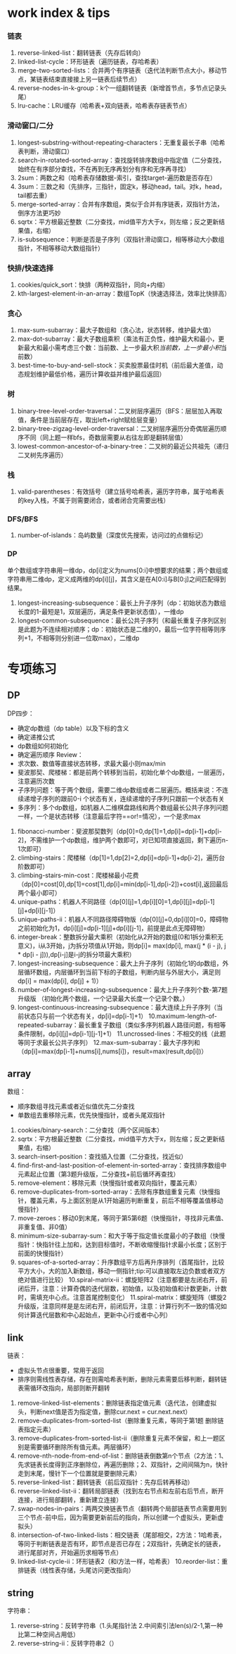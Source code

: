 # work index & tips
### 链表
1. reverse-linked-list：翻转链表（先存后转向）
2. linked-list-cycle：环形链表（遍历链表，存哈希表）
3. merge-two-sorted-lists：合并两个有序链表（迭代法判断节点大小，移动节点，某链表结束直接接上另一链表后续节点）
4. reverse-nodes-in-k-group：k个一组翻转链表（新增首节点，多节点记录头尾）
5. lru-cache：LRU缓存（哈希表+双向链表，哈希表存链表节点）
### 滑动窗口/二分
1. longest-substring-without-repeating-characters：无重复最长子串（哈希表判断，滑动窗口）
2. search-in-rotated-sorted-array：查找旋转排序数组中指定值（二分查找，始终在有序部分查找，不在再到无序再划分有序和无序再寻找）
3. 2sum：两数之和（哈希表存储数据-索引，查找target-遍历数是否存在）
4. 3sum：三数之和（先排序，三指针，固定k，移动head，tail。对k，head，tail都去重）
5. merge-sorted-array：合并有序数组，类似于合并有序链表，双指针方法，倒序方法更巧妙
6. sqrtx：平方根最近整数（二分查找，mid值平方大于x，则左缩；反之更新结果值，右缩）
7. is-subsequence：判断是否是子序列（双指针滑动窗口，相等移动大小数组指针，不相等移动大数组指针）
### 快排/快速选择
1. cookies/quick_sort：快排（两种双指针，同向+内缩）
2. kth-largest-element-in-an-array：数组TopK（快速选择法，效率比快排高）
### 贪心
1. max-sum-subarray：最大子数组和（贪心法，状态转移，维护最大值）
2. max-dot-subarray：最大子数组乘积（乘法有正负性，维护最大和最小，更新最大和最小需考虑三个数：当前数、上一步最大积*当前数，上一步最小积*当前数）
3. best-time-to-buy-and-sell-stock：买卖股票最佳时机（前后最大差值，动态规划维护最低价格，遍历计算收益并维护最后返回）
### 树
1. binary-tree-level-order-traversal：二叉树层序遍历（BFS：层层加入再取值，条件是当前层存在，取出left+right赋给层变量）
2. binary-tree-zigzag-level-order-traversal：二叉树层序遍历分奇偶层遍历顺序不同（同上题一样bfs，奇数层需要从右往左即是翻转层值）
3. lowest-common-ancestor-of-a-binary-tree：二叉树的最近公共祖先（递归二叉树先序遍历）
### 栈
1. valid-parentheses：有效括号（建立括号哈希表，遍历字符串，属于哈希表的key入栈，不属于则需要闭合，或者闭合完需要出栈）
### DFS/BFS
1. number-of-islands：岛屿数量（深度优先搜索，访问过的点做标记）
### DP
单个数组或字符串用一维dp，dp[i]定义为nums[0:i]中想要求的结果；两个数组或字符串用二维dp，定义成两维的dp[i][j]，其含义是在A[0:i]与B[0:j]之间匹配得到结果。
1. longest-increasing-subsequence：最长上升子序列（dp：初始状态为数组长度的1-最短是1，双层遍历，满足条件更新状态值），一维dp
2. longest-common-subsequence：最长公共子序列（和最长重复子序列区别是此题为不连续相对顺序；dp：初始状态是二维的0，最后一位字符相等则序列+1，不相等则分别进一位取max），二维dp


# 专项练习
## DP
DP四步：
- 确定dp数组（dp table）以及下标的含义
- 确定递推公式
- dp数组如何初始化
- 确定遍历顺序
Review：
- 求次数、数值等直接状态转移，求最大最小则max/min
- 斐波那契、爬楼梯：都是前两个转移到当前，初始化单个dp数组，一层遍历，注意遍历次数
- 子序列问题：等于两个数组，需要二维dp数组或者二层遍历。概括来说：不连续递增子序列的跟前0-i 个状态有关，连续递增的子序列只跟前一个状态有关
- 多序列：多个dp数组，如机器人二维棋盘路线和两个数组最长公共子序列问题一样，一个是状态转移（注意最后字符==or!=情况），一个是求max

1. fibonacci-number：斐波那契数列（dp[0]=0,dp[1]=1,dp[i]=dp[i-1]+dp[i-2]，不需维护一个dp数组，维护两个数即可，对已知项直接返回，剩下遍历n-1次即可）
2. climbing-stairs：爬楼梯（dp[1]=1,dp[2]=2,dp[i]=dp[i-1]+dp[i-2]，遍历台阶数即可）
3. climbing-stairs-min-cost：爬楼梯最小花费（dp[0]=cost[0],dp[1]=cost[1],dp[i]=min(dp[i-1],dp[i-2])+cost[i],返回最后两个最小即可）
4. unique-paths：机器人不同路径（dp[0][j]=1,dp[i][0]=1,dp[i][j]=dp[i-1][j]+dp[i][j-1]）
5. unique-paths-ii：机器人不同路径障碍物版（dp[0][j]=0,dp[i][0]=0，障碍物之前初始化为1，dp[i][j]=dp[i-1][j]+dp[i][j-1]，前提是此点无障碍物）
6. integer-break：整数拆分最大乘积（初始化从2开始的数组(0和1拆分乘积无意义)，i从3开始，j为拆分项值从1开始，则dp[i]= max(dp[i], max(j * (i - j), j * dp[i - j])),dp[i-j]是i-j的拆分项最大乘积）
7. longest-increasing-subsequence：最大上升子序列（初始化1的dp数组，外层循环数组，内层循环到当前下标的子数组，判断内层与外层大小，满足则dp[i] = max(dp[i], dp[j] + 1)）
8. number-of-longest-increasing-subsequence：最大上升子序列个数-第7题升级版 （初始化两个数组，一个记录最大长度一个记录个数。）
9. longest-continuous-increasing-subsequence：最大连续上升子序列（当前状态只与前一个状态有关，dp[i]=dp[i-1]+1）
10.maximum-length-of-repeated-subarray：最长重复子数组（类似多序列机器人路径问题，有相等条件限制，dp[i][j]=dp[i-1][j-1]+1）
11.uncrossed-lines：不相交的线（此题等同于求最长公共子序列）
12.max-sum-subarray：最大子序列和（dp[i]=max(dp[i-1]+nums[i],nums[i])，result=max(result,dp[i])）

## array
数组：
- 顺序数组寻找元素或者近似值优先二分查找
- 单数组去重移除元素，优先快慢指针，或者头尾双指针
1. cookies/binary-search：二分查找（两个区间版本）
2. sqrtx：平方根最近整数（二分查找，mid值平方大于x，则左缩；反之更新结果值，右缩）
3. search-insert-position：查找插入位置（二分查找，找近似）
4. find-first-and-last-position-of-element-in-sorted-array：查找排序数组中元素起止位置（第3题升级版，二分查找+前后循环再查找）
5. remove-element：移除元素（快慢指针或者双向指针，覆盖元素）
6. remove-duplicates-from-sorted-array：去除有序数组重复元素（快慢指针，覆盖元素，与上面区别是从1开始遍历判断重复，前后不相等覆盖值移动慢指针）
7. move-zeroes：移动0到末尾，等同于第5第6题（快慢指针，寻找非元素值、非重复值、非0值）
8. minimum-size-subarray-sum：和大于等于指定值长度最小的子数组（快慢指针：快指针往上加和，达到目标值时，不断收缩慢指针求最小长度；区别于前面的快慢指针）
9. squares-of-a-sorted-array：升序数组平方后再升序排列（首尾指针，比较平方大小，大的加入新数组，移动一侧指针;tip:可以直接取左边负数或者双方绝对值进行比较）
10.spiral-matrix-ii：螺旋矩阵2（注意都要是左闭右开，前闭后开，注意：计算奇偶的迭代层数，初始值，以及初始值和计数更新，计数时，需填充中心点。注意首尾控制变化）
11.spiral-matrix：螺旋矩阵（螺旋2升级版，注意同样是是左闭右开，前闭后开，注意：计算行列不一致的情况如何计算迭代层数和中心起始点，更新中心行或者中心列）

## link
链表：
- 虚拟头节点很重要，常用于返回
- 排序则需线性表存储，存在则需哈希表判断，删除元素需要后移判断，翻转链表需循环改指向，局部则断开翻转
1. remove-linked-list-elements：删除链表指定值元素（迭代法，创建虚拟头，判断next值是否为指定值，删除cur.next = cur.next.next）
2. remove-duplicates-from-sorted-list（删除重复元素，等同于第1题 删除链表指定元素）
3. remove-duplicates-from-sorted-list-ii（删除重复元素不保留，和上一题区别是需要循环删除所有值元素。两层循环）
4. remove-nth-node-from-end-of-list：删除链表倒数第n个节点（2方法：1、先求链表长度得到正序删除位，再遍历删除；2、双指针，之间间隔为n，快针走到末尾，慢针下一个位置就是要删除元素）
5. reverse-linked-list：翻转链表（前后双指针：先存后转再移动）
6. reverse-linked-list-ii：翻转局部链表（找到左右节点和左前右后节点，断开连接，进行局部翻转，重新建立连接）
7. swap-nodes-in-pairs：两两交换链表节点（翻转两个局部链表节点需要用到三个节点-前中后，因为需要更新前后的指向，所以创建一个虚拟头，更新虚拟头）
8. intersection-of-two-linked-lists：相交链表（尾部相交，2方法：1哈希表，等同于判断链表是否有环，即节点是否已存在；2双指针，先确定长的链表，进行尾部对齐，开始遍历求相等节点）
9. linked-list-cycle-ii：环形链表2（和i方法一样，哈希表）
10.reorder-list：重排链表（线性表存储，头尾访问更改指向）

## string
字符串：
1. reverse-string：反转字符串（1.头尾指针法 2.中间索引法len(s)/2-1,第一种比第二种空间占用低）
2. reverse-string-ii：反转字符串2（）
